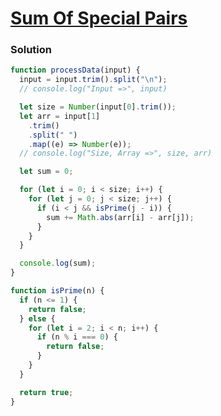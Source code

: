 # [Sum Of Special Pairs](https://www.hackerrank.com/contests/cohort-3-module-2-2-2/challenges/sum-of-special-pairs)

### Solution

```javascript
function processData(input) {
  input = input.trim().split("\n");
  // console.log("Input =>", input)

  let size = Number(input[0].trim());
  let arr = input[1]
    .trim()
    .split(" ")
    .map((e) => Number(e));
  // console.log("Size, Array =>", size, arr)

  let sum = 0;

  for (let i = 0; i < size; i++) {
    for (let j = 0; j < size; j++) {
      if (i < j && isPrime(j - i)) {
        sum += Math.abs(arr[i] - arr[j]);
      }
    }
  }

  console.log(sum);
}

function isPrime(n) {
  if (n <= 1) {
    return false;
  } else {
    for (let i = 2; i < n; i++) {
      if (n % i === 0) {
        return false;
      }
    }
  }

  return true;
}
```
